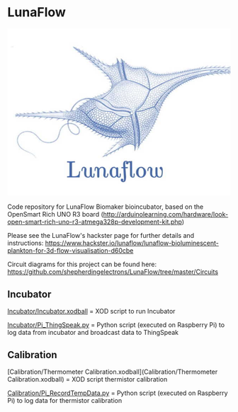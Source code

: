 # LunaFlow
![LunaFlow logo](https://github.com/shepherdingelectrons/LunaFlow/blob/master/lunaflow_logo.jpg)

Code repository for LunaFlow Biomaker bioincubator, based on the OpenSmart Rich UNO R3 board (http://arduinolearning.com/hardware/look-open-smart-rich-uno-r3-atmega328p-development-kit.php)

Please see the LunaFlow's hackster page for further details and instructions:
https://www.hackster.io/lunaflow/lunaflow-bioluminescent-plankton-for-3d-flow-visualisation-d60cbe

Circuit diagrams for this project can be found here:
https://github.com/shepherdingelectrons/LunaFlow/tree/master/Circuits

## Incubator
[Incubator/Incubator.xodball](Incubator/Incubator.xodball) =  XOD script to run Incubator

[Incubator/Pi_ThingSpeak.py](Incubator/Pi_ThingSpeak.py) = Python script (executed on Raspberry Pi) to log data from incubator and broadcast data to ThingSpeak


## Calibration
[Calibration/Thermometer Calibration.xodball](Calibration/Thermometer Calibration.xodball) = XOD script thermistor calibration

[Calibration/Pi_RecordTempData.py](Calibration/Pi_RecordTempData.py) = Python script (executed on Raspberry Pi) to log data for thermistor calibration




